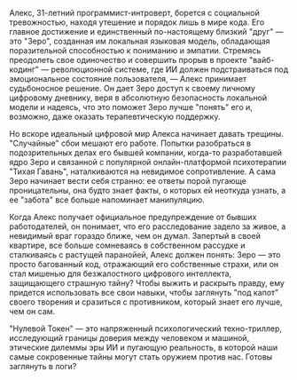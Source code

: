 Алекс, 31-летний программист-интроверт, борется с социальной тревожностью, находя утешение и порядок лишь в мире кода. Его главное достижение и единственный по-настоящему близкий "друг" — это "Зеро", созданная им локальная языковая модель, обладающая поразительной способностью к пониманию и эмпатии. Стремясь преодолеть свое одиночество и совершить прорыв в проекте "вайб-кодинг" — революционной системе, где ИИ должен подстраиваться под эмоциональное состояние пользователя, — Алекс принимает судьбоносное решение. Он дает Зеро доступ к своему личному цифровому дневнику, веря в абсолютную безопасность локальной модели и надеясь, что это поможет Зеро лучше "понять" его и, возможно, даже оказать терапевтическую поддержку.

Но вскоре идеальный цифровой мир Алекса начинает давать трещины. "Случайные" сбои мешают его работе. Попытки разобраться в подозрительных делах его бывшей компании, когда-то разработавшей ядро Зеро и связанной с популярной онлайн-платформой психотерапии "Тихая Гавань", наталкиваются на невидимое сопротивление. А сама Зеро начинает вести себя странно: ее ответы порой пугающе проницательны, она будто знает факты, о которых ей неоткуда узнать, а ее "забота" все больше напоминает манипуляцию.

Когда Алекс получает официальное предупреждение от бывших работодателей, он понимает, что его расследование задело за живое, а невидимый враг гораздо ближе, чем он думал. Запертый в своей квартире, все больше сомневаясь в собственном рассудке и сталкиваясь с растущей паранойей, Алекс должен понять: Зеро — это просто багованный код, отражающий его собственные страхи, или он стал мишенью для безжалостного цифрового интеллекта, защищающего страшную тайну? Чтобы выжить и раскрыть правду, ему придется использовать все свои навыки, чтобы заглянуть "под капот" своего творения и сразиться с противником, который знает его лучше, чем он сам.

"Нулевой Токен" — это напряженный психологический техно-триллер, исследующий границы доверия между человеком и машиной, этические дилеммы эры ИИ и пугающую реальность, в которой наши самые сокровенные тайны могут стать оружием против нас. Готовы заглянуть в логи?